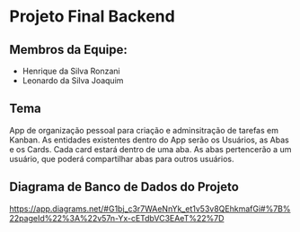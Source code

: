 # Projeto Final Backend

## Membros da Equipe:
- Henrique da Silva Ronzani
- Leonardo da Silva Joaquim

## Tema
App de organização pessoal para criação e adminsitração de tarefas em Kanban.
As entidades existentes dentro do App serão os Usuários, as Abas e os Cards.
Cada card estará dentro de uma aba. As abas pertencerão a um usuário, que poderá compartilhar abas para outros usuários.

## Diagrama de Banco de Dados do Projeto
https://app.diagrams.net/#G1bj_c3r7WAeNnYk_et1v53v8QEhkmafGi#%7B%22pageId%22%3A%22v57n-Yx-cETdbVC3EAeT%22%7D
